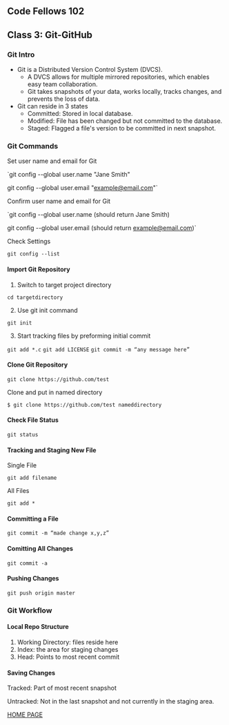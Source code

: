 ## Code Fellows 102

## Class 3: Git-GitHub

### Git Intro

- Git is a Distributed Version Control System (DVCS).
  - A DVCS allows for multiple mirrored repositories, which enables easy team collaboration.
  - Git takes snapshots of your data, works locally, tracks changes, and prevents the loss of data.
- Git can reside in 3 states
  - Committed: Stored in local database.
  - Modified: File has been changed but not committed to the database.
  - Staged: Flagged a file's version to be committed in next snapshot.

### Git Commands

Set user name and email for Git

`git config --global user.name "Jane Smith"

git config --global user.email "example@email.com"`

Confirm user name and email for Git

`git config --global user.name (should return Jane Smith)

git config --global user.email (should return example@email.com)`

Check Settings

`git config --list`

#### Import Git Repository

1. Switch to target project directory

`cd targetdirectory`

2. Use git init command

`git init`

3. Start tracking files by preforming initial commit

`git add *.c`
`git add LICENSE`
`git commit -m “any message here”`

#### Clone Git Repository

`git clone https://github.com/test`

Clone and put in named directory

`$ git clone https://github.com/test nameddirectory`

#### Check File Status

`git status`

#### Tracking and Staging New File

Single File

`git add filename`

All Files

`git add *`

#### Committing a File

`git commit -m “made change x,y,z”`

#### Comitting All Changes

`git commit -a`

#### Pushing Changes

`git push origin master`

### Git Workflow

#### Local Repo Structure
1. Working Directory: files reside here
2. Index: the area for staging changes
3. Head: Points to most recent commit

#### Saving Changes

Tracked: Part of most recent snapshot

Untracked: Not in the last snapshot and not currently in the staging area.

[HOME PAGE](https://getullrichordietrying.github.io/reading-notes/)

